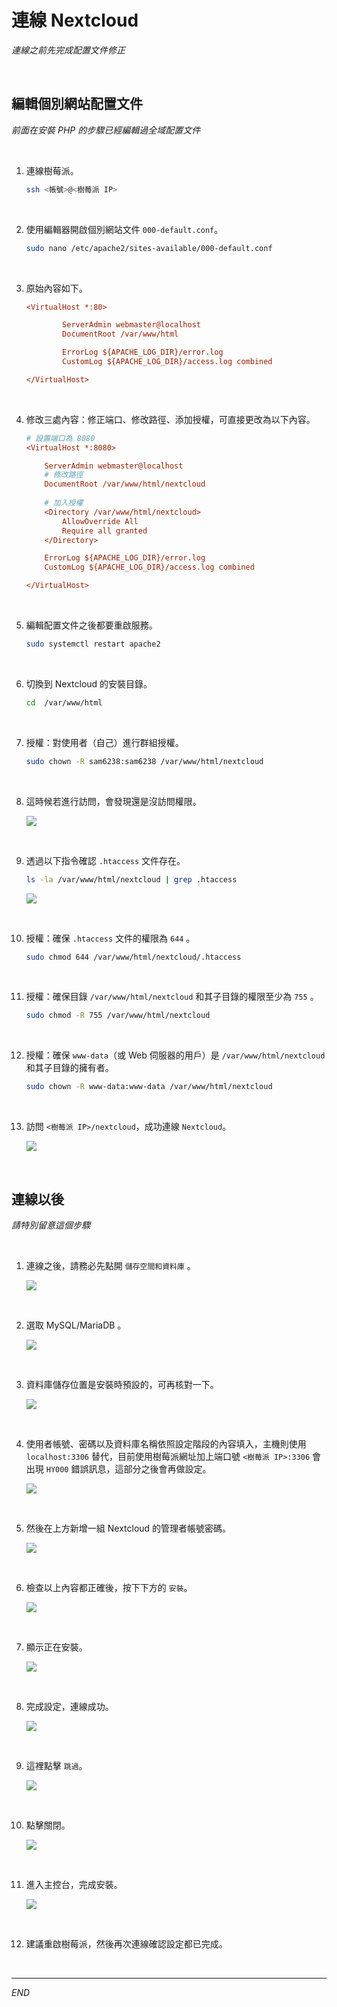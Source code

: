# 連線 Nextcloud

_連線之前先完成配置文件修正_

<br>

## 編輯個別網站配置文件

_前面在安裝 PHP 的步驟已經編輯過全域配置文件_

<br>

1. 連線樹莓派。

    ```bash
    ssh <帳號>@<樹莓派 IP>
    ```

<br>

2. 使用編輯器開啟個別網站文件 `000-default.conf`。 

    ```bash
    sudo nano /etc/apache2/sites-available/000-default.conf
    ```

<br>

3. 原始內容如下。

    ```ini
    <VirtualHost *:80>

            ServerAdmin webmaster@localhost
            DocumentRoot /var/www/html

            ErrorLog ${APACHE_LOG_DIR}/error.log
            CustomLog ${APACHE_LOG_DIR}/access.log combined

    </VirtualHost>
    ```

<br>

4. 修改三處內容：修正端口、修改路徑、添加授權，可直接更改為以下內容。

    ```ini
    # 設置端口為 8080
    <VirtualHost *:8080>

        ServerAdmin webmaster@localhost
        # 修改路徑
        DocumentRoot /var/www/html/nextcloud
        
        # 加入授權
        <Directory /var/www/html/nextcloud>
            AllowOverride All
            Require all granted
        </Directory>

        ErrorLog ${APACHE_LOG_DIR}/error.log
        CustomLog ${APACHE_LOG_DIR}/access.log combined

    </VirtualHost>

    ```

<br>

5. 編輯配置文件之後都要重啟服務。

    ```bash
    sudo systemctl restart apache2
    ```

<br>

6. 切換到 Nextcloud 的安裝目錄。

    ```bash
    cd  /var/www/html
    ```

<br>

7. 授權：對使用者（自己）進行群組授權。

    ```bash
    sudo chown -R sam6238:sam6238 /var/www/html/nextcloud
    ```

<br>

8. 這時候若進行訪問，會發現還是沒訪問權限。

    ![](images/img_34.png)

<br>

9. 透過以下指令確認 `.htaccess` 文件存在。

    ```bash
    ls -la /var/www/html/nextcloud | grep .htaccess
    ```

    ![](images/img_35.png)

<br>

10. 授權：確保 `.htaccess` 文件的權限為 `644` 。

    ```bash
    sudo chmod 644 /var/www/html/nextcloud/.htaccess
    ```

<br>

11. 授權：確保目錄 `/var/www/html/nextcloud` 和其子目錄的權限至少為 `755` 。

    ```bash
    sudo chmod -R 755 /var/www/html/nextcloud
    ```

<br>

12. 授權：確保 `www-data`（或 Web 伺服器的用戶）是 `/var/www/html/nextcloud` 和其子目錄的擁有者。

    ```bash
    sudo chown -R www-data:www-data /var/www/html/nextcloud
    ```

<br>

13. 訪問 `<樹莓派 IP>/nextcloud`，成功連線 `Nextcloud`。

    ![](images/img_36.png)

<br>

## 連線以後

_請特別留意這個步驟_

<br>

1. 連線之後，請務必先點開 `儲存空間和資料庫` 。

    ![](images/img_42.png)

<br>

2. 選取 MySQL/MariaDB 。

    ![](images/img_43.png)

<br>

3. 資料庫儲存位置是安裝時預設的，可再核對一下。

    ![](images/img_44.png)

<br>

4. 使用者帳號、密碼以及資料庫名稱依照設定階段的內容填入，主機則使用 `localhost:3306` 替代，目前使用樹莓派網址加上端口號 `<樹莓派 IP>:3306` 會出現 `HY000` 錯誤訊息，這部分之後會再做設定。

    ![](images/img_65.png)

<br>

5. 然後在上方新增一組 Nextcloud 的管理者帳號密碼。

    ![](images/img_46.png)

<br>

6. 檢查以上內容都正確後，按下下方的 `安裝`。

    ![](images/img_47.png)

<br>

7. 顯示正在安裝。

    ![](images/img_66.png)

<br>

8. 完成設定，連線成功。

    ![](images/img_48.png)

<br>
 
9. 這裡點擊 `跳過`。

    ![](images/img_49.png)

<br>

10. 點擊關閉。

    ![](images/img_67.png)

<br>

11. 進入主控台，完成安裝。

    ![](images/img_50.png)

<br>

12. 建議重啟樹莓派，然後再次連線確認設定都已完成。

<br>

---

_END_
